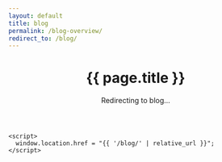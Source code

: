 ```yaml
---
layout: default
title: blog
permalink: /blog-overview/
redirect_to: /blog/
---
```


<div class="content-wrapper">
  <div class="container">
    <header class="page-header">
      <h1 class="page-title">{{ page.title }}</h1>
      <p class="subtitle">Redirecting to blog...</p>
    </header>
    
    <script>
      window.location.href = "{{ '/blog/' | relative_url }}";
    </script>
  </div>
</div>